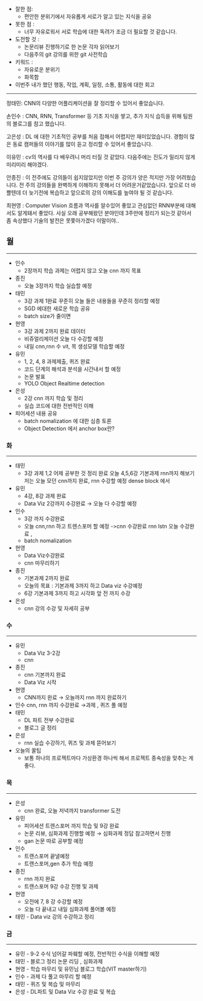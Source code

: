 - 잘한 점:
    - 편안한 분위기에서 자유롭게 서로가 알고 있는 지식을 공유
- 못한 점 :
    - 너무 자유로워서 서로 학습에 대한 독려가 조금 더 필요할 것 같습니다.
- 도전할 것 :
    - 논문리뷰 진행하기로 한 논문 각자 읽어보기
    - 다음주의 git 강의를 위한 git 사전학습
- 키워드 :
    - 자유로운 분위기
    - 화목함
- 이번주 내가 했던 행동, 작업, 계획, 일정, 소통, 활동에 대한 회고

---

정태민: CNN의 다양한 어플리케이션을 잘 정리할 수 있어서 좋았습니다.

손인수 : CNN, RNN, Transformer 등 기초 지식을 쌓고, 추가 지식 습득을 위해 팀원의 블로그를 참고 했습니다.

고은성 : DL 에 대한 기초적인 공부를 처음 접해서 어렵지만 재미있었습니다. 경험이 많은 동료 캠퍼들의 이야기를 많이 듣고 정리할 수 있어서 좋았습니다.

이유민 :  cv의 역사를 다 배우려니 머리 터질 것 같았다. 다음주에는 진도가 밀리지 않게 미리미리 해야겠다.

안종진 : 이 전주에도 강의들이 쉽지않았지만 이번 주 강의가 양은 적지만 가장 어려웠습니다. 전 주의 강의들을 완벽하게 이해하지 못해서 더 어려운거같았습니다. 앞으로 더 바쁠텐데 더 늦기전에 복습하고 앞으로의 강의 이해도를 높여야 될 것 같습니다. 

최현영 : Computer Vision 흐름과 역사를 알수있어 좋았고 관심없던 RNN부분에 대해서도 알게돼서 좋았다. 사실 오래 공부해왔던 분야인데 3주만에 정리가 되는것 같아서 좀 속상했다 기술의 발전은 못쫓아가겠다 이말이야..

## 월

---

- 인수
    - 2장까지 학습 과제는 어렵지 않고 오늘 cnn 까지 목표
- 종진
    - 오늘 3장까지 학습 실습할 예정
- 태민
    - 3강 과제 1완료 꾸준히 오늘 들은 내용들을 꾸준히 정리할 예정
    - SGD 에대한 새로운 학습 공유
    - batch size가 줄이면
- 현영
    - 3강 과제 2까지 완료 데이터
    - 비쥬얼리제이션 오늘 다 수강할 예정
    - 내일 cnn,rnn 수 vit, 목 생성모델 학습할 예정
- 유민
    - 1, 2, 4, 8 과제제출, 퀴즈 완료
    - 코드 단계의 해석과 분석을 시간내서 할 예정
    - 논문 발표
    - YOLO Object Realtime detection
- 은성
    - 2강 cnn 까지 학습 및 정리
    - 실습 코드에 대한 전반적인 이해
- 피어세션 내용 공유
    - batch nomalization 에 대한 심층 토론
    - Object Detection 에서 anchor box란?

### 화

---

- 태민
    - 3강 과제 1,2 어제 공부한 것 정리 완료 오늘 4,5,6강 기본과제 rnn까지 해보기
    저는 오늘 모던 cnn까지 완료, rnn 수강할 예정
    dense block 에서
- 유민
    - 4강, 8강 과제 완료
    - Data Viz 2강까지 수강완료 → 오늘 다 수강할 예정
- 인수
    - 3강 까지 수강완료
    - 오늘 cnn,rnn 하고 트렌스포머 할 예정 ->cnn 수강완료 rnn lstn 오늘 수강완료 ,
    - batch nomalization
- 현영
    - Data Viz수강완료
    - cnn 마무리하기
- 종진
    - 기본과제 2까지 완료
    - 오늘의 목표 : 기본과제 3까지 하고 Data viz 수강예정
    - 6강 기본과제 3까지 하고 시각화 앞 전 까지 수강
- 은성
    - cnn 강의 수강 및 자세히 공부

### 수

---

- 유민
    - Data Viz 3-2강
    - cnn
- 종진
    - cnn 기본까지 완료
    - Data Viz 시작
- 현영
    - CNN까지 완료 → 오늘까지 rnn 까지 완료하기
- 인수 cnn, rnn 까지 수강완료 →과제 , 퀴즈 풀 예정
- 태민
    - DL 파트 전부 수강완료
    - 블로그 글 정리
- 은성
    - rnn 실습 수강하기, 퀴즈 및 과제 뜯어보기
- 오늘의 꿀팁
    - 보통 하나의 프로젝트마다 가상환경 하나씩 해서 프로젝트 종속성을 맞추는 게 좋다.

### 목

---

- 은성
    - cnn 완료, 오늘 저녁까지 transformer 도전
- 유민
    - 피어세션 트렌스포머 까지 학습 및  9강 완료
    - 논문 리뷰, 심화과제 진행할 예정 → 심화과제 정답 참고하면서 진행
    - gan 논문 따로 공부할 예정
- 인수
    - 트랜스포머 끝낼예정
    - 트랜스포머,gen  추가 학습 예정
- 종진
    - rnn 까지 완료
    - 트랜스포머 9강 수강 진행 및 과제
- 현영
    - 오전에 7, 8 강 수강할 예정
    - 오늘 다 끝내고 내일 심화과제 풀어볼 예정
- 태민 - Data viz 강의 수강하고 정리

### 금

---

- 유민 - 9-2 수식 넘어갈 파훼할 예정, 전반적인 수식을 이해할 예정
- 태민 - 블로그 정리 논문 리딩 , 심화과제
- 현영 - 학습 마무리 및 유민님 블로그 학습(VIT master하기)
- 인수 - 과제 다 풀고 마무리 할 예정
- 태민 - 퀴즈 및 복습 및 마무리
- 은성 - DL파트 및 Data Viz 수강 완료 및 복습
